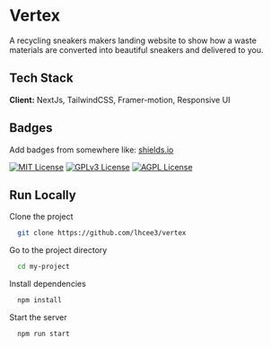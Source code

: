
# Vertex

A recycling sneakers makers landing website to show how a waste materials are converted into beautiful sneakers and delivered to you.


## Tech Stack

**Client:** NextJs, TailwindCSS, Framer-motion, Responsive UI




## Badges

Add badges from somewhere like: [shields.io](https://shields.io/)

[![MIT License](https://img.shields.io/badge/License-MIT-green.svg)](https://choosealicense.com/licenses/mit/)
[![GPLv3 License](https://img.shields.io/badge/License-GPL%20v3-yellow.svg)](https://opensource.org/licenses/)
[![AGPL License](https://img.shields.io/badge/license-AGPL-blue.svg)](http://www.gnu.org/licenses/agpl-3.0)


## Run Locally

Clone the project

```bash
  git clone https://github.com/lhcee3/vertex
```

Go to the project directory

```bash
  cd my-project
```

Install dependencies

```bash
  npm install
```

Start the server

```bash
  npm run start
```

